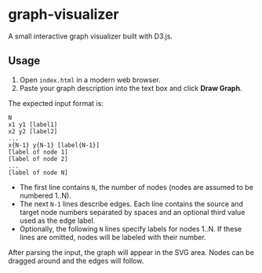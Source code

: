 # graph-visualizer

A small interactive graph visualizer built with D3.js.

## Usage

1. Open `index.html` in a modern web browser.
2. Paste your graph description into the text box and click **Draw Graph**.

The expected input format is:

```
N
x1 y1 [label1]
x2 y2 [label2]
...
x{N-1} y{N-1} [label{N-1}]
[label of node 1]
[label of node 2]
...
[label of node N]
```

- The first line contains `N`, the number of nodes (nodes are assumed to be numbered 1..N).
- The next `N-1` lines describe edges. Each line contains the source and target node numbers separated by spaces and an optional third value used as the edge label.
- Optionally, the following `N` lines specify labels for nodes 1..N. If these lines are omitted, nodes will be labeled with their number.

After parsing the input, the graph will appear in the SVG area. Nodes can be dragged around and the edges will follow.

